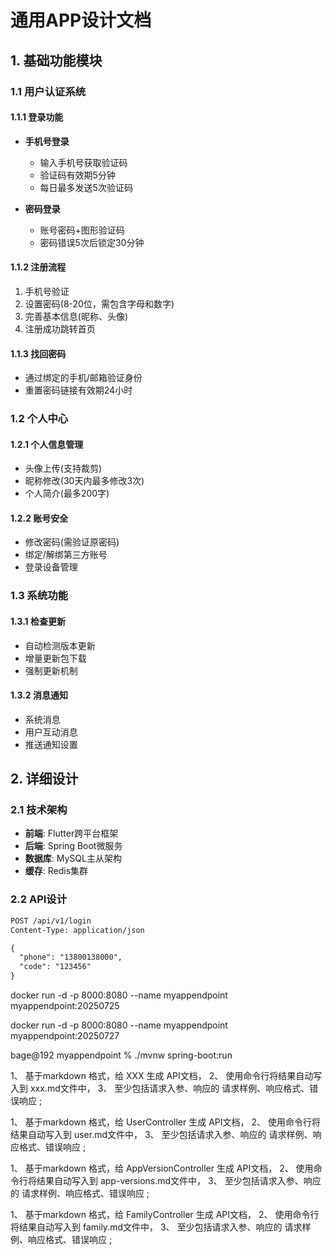 # 通用APP设计文档

## 1. 基础功能模块

### 1.1 用户认证系统
#### 1.1.1 登录功能
- **手机号登录**
  - 输入手机号获取验证码
  - 验证码有效期5分钟
  - 每日最多发送5次验证码

- **密码登录**
  - 账号密码+图形验证码
  - 密码错误5次后锁定30分钟

#### 1.1.2 注册流程
1. 手机号验证
2. 设置密码(8-20位，需包含字母和数字)
3. 完善基本信息(昵称、头像)
4. 注册成功跳转首页

#### 1.1.3 找回密码
- 通过绑定的手机/邮箱验证身份
- 重置密码链接有效期24小时

### 1.2 个人中心
#### 1.2.1 个人信息管理
- 头像上传(支持裁剪)
- 昵称修改(30天内最多修改3次)
- 个人简介(最多200字)

#### 1.2.2 账号安全
- 修改密码(需验证原密码)
- 绑定/解绑第三方账号
- 登录设备管理

### 1.3 系统功能
#### 1.3.1 检查更新
- 自动检测版本更新
- 增量更新包下载
- 强制更新机制

#### 1.3.2 消息通知
- 系统消息
- 用户互动消息
- 推送通知设置

## 2. 详细设计

### 2.1 技术架构
- **前端**: Flutter跨平台框架
- **后端**: Spring Boot微服务
- **数据库**: MySQL主从架构
- **缓存**: Redis集群

### 2.2 API设计
```rest
POST /api/v1/login
Content-Type: application/json

{
  "phone": "13800138000",
  "code": "123456"
}
```



docker run -d -p 8000:8080 --name myappendpoint myappendpoint:20250725


docker run -d -p 8000:8080 --name myappendpoint myappendpoint:20250727


bage@192 myappendpoint % ./mvnw spring-boot:run        



1、 基于markdown 格式，给 XXX 生成  API文档，
2、 使用命令行将结果自动写入到 xxx.md文件中， 
3、 至少包括请求入参、响应的 请求样例、响应格式、错误响应 ;

1、 基于markdown 格式，给 UserController 生成  API文档，
2、 使用命令行将结果自动写入到 user.md文件中， 
3、 至少包括请求入参、响应的 请求样例、响应格式、错误响应 ;


1、 基于markdown 格式，给 AppVersionController 生成  API文档，
2、 使用命令行将结果自动写入到 app-versions.md文件中， 
3、 至少包括请求入参、响应的 请求样例、响应格式、错误响应 ;

1、 基于markdown 格式，给 FamilyController 生成  API文档，
2、 使用命令行将结果自动写入到 family.md文件中， 
3、 至少包括请求入参、响应的 请求样例、响应格式、错误响应 ;